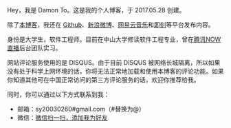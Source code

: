 
Hey，我是 Damon To。这是我的个人博客，于 2017.05.28 创建。

除了[本博客](https://splitmusic.xyz/)，我还在 [Github](https://github.com/DamonDu)、[新浪微博](https://weibo.com/splitmusic/)、[网易云音乐](https://music.163.com/#/user/event?id=16214259)和[即刻](https://web.okjike.com/user/ef8a9d04-1059-42e7-9544-f72886c0c974)等平台发布内容。

身份是大学生，软件工程师。目前在中山大学修读软件工程专业，曾在[腾讯NOW直播](https://now.qq.com/)后台团队实习。

网站评论服务使用的是 DISQUS。由于目前 DISQUS 被网络长城隔离，所以如果没有处于科学上网环境的话，你将无法正常地加载和使用本博客的评论功能。如果你知道其他可在中国正常访问的第三方评论服务的话，欢迎你推荐给我。

同时，你可以通过以下方式联系到我：
* 邮箱：sy20030260#gmail.com（#替换为@）
* 微信：[微信扫一扫，添加我为好友](https://splitmusic.xyz/wechat/wechat-QRcode-scanning.html)